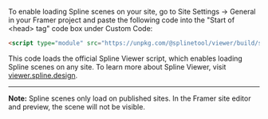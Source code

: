 To enable loading Spline scenes on your site, go to Site Settings -> General in your Framer project and paste the following code into the "Start of \<head> tag" code box under Custom Code:

```html
<script type="module" src="https://unpkg.com/@splinetool/viewer/build/spline-viewer.js"></script>
```

This code loads the official Spline Viewer script, which enables loading Spline scenes on any site. To learn more about Spline Viewer, visit [viewer.spline.design](https://viewer.spline.design). 

---

**Note:** Spline scenes only load on published sites. In the Framer site editor and preview, the scene will not be visible.
